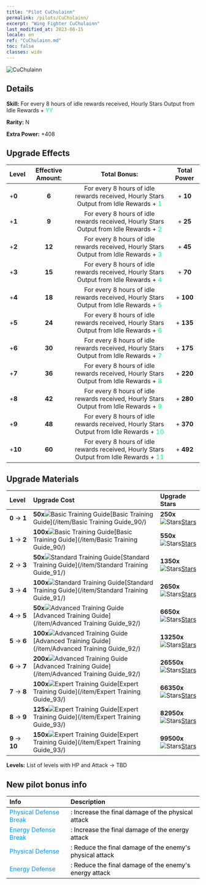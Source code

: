 ```yaml
---
title: "Pilot CuChulainn"
permalink: /pilots/CuChulainn/
excerpt: "Wing Fighter CuChulainn"
last_modified_at: 2023-08-15
locale: en
ref: "CuChulainn.md"
toc: false
classes: wide
---
```



 ![CuChulainn](/images/pilots/aviator_piece_3001.png)

## Details

 **Skill:** For every 8 hours of idle rewards received, Hourly Stars Output from Idle Rewards + <span style="color: #03ff6b">YY</span><br/><span style="color: #000000;"></span> 

 **Rarity:** N 

 **Extra Power:** +408 



## Upgrade Effects

  |  Level | Effective Amount: |     Total Bonus:    | Total Power |
  |:----|:-----:|:-------------------:|:-------:|
  | +**0**  | **6**  | For every 8 hours of idle rewards received, Hourly Stars Output from Idle Rewards + <span style="color: #03ff6b">1</span><br/><span style="color: #000000;"></span>  | + **10** |
  | +**1**  | **9**  | For every 8 hours of idle rewards received, Hourly Stars Output from Idle Rewards + <span style="color: #03ff6b">2</span><br/><span style="color: #000000;"></span>  | + **25** |
  | +**2**  | **12**  | For every 8 hours of idle rewards received, Hourly Stars Output from Idle Rewards + <span style="color: #03ff6b">3</span><br/><span style="color: #000000;"></span>  | + **45** |
  | +**3**  | **15**  | For every 8 hours of idle rewards received, Hourly Stars Output from Idle Rewards + <span style="color: #03ff6b">4</span><br/><span style="color: #000000;"></span>  | + **70** |
  | +**4**  | **18**  | For every 8 hours of idle rewards received, Hourly Stars Output from Idle Rewards + <span style="color: #03ff6b">5</span><br/><span style="color: #000000;"></span>  | + **100** |
  | +**5**  | **24**  | For every 8 hours of idle rewards received, Hourly Stars Output from Idle Rewards + <span style="color: #03ff6b">6</span><br/><span style="color: #000000;"></span>  | + **135** |
  | +**6**  | **30**  | For every 8 hours of idle rewards received, Hourly Stars Output from Idle Rewards + <span style="color: #03ff6b">7</span><br/><span style="color: #000000;"></span>  | + **175** |
  | +**7**  | **36**  | For every 8 hours of idle rewards received, Hourly Stars Output from Idle Rewards + <span style="color: #03ff6b">8</span><br/><span style="color: #000000;"></span>  | + **220** |
  | +**8**  | **42**  | For every 8 hours of idle rewards received, Hourly Stars Output from Idle Rewards + <span style="color: #03ff6b">9</span><br/><span style="color: #000000;"></span>  | + **280** |
  | +**9**  | **48**  | For every 8 hours of idle rewards received, Hourly Stars Output from Idle Rewards + <span style="color: #03ff6b">10</span><br/><span style="color: #000000;"></span>  | + **370** |
  | +**10**  | **60**  | For every 8 hours of idle rewards received, Hourly Stars Output from Idle Rewards + <span style="color: #03ff6b">11</span><br/><span style="color: #000000;"></span>  | + **492** |




## Upgrade Materials

  |  Level |      Upgrade Cost   |  Upgrade Stars  |
  |:-------|:--------------------|:----------------|
  | **0** -> **1**  | **50x**![Basic Training Guide](/images/item/Basic_Training_Guide_p.png)[Basic Training Guide](/item/Basic Training Guide_90/) | **250x**![Stars](/images/item/Stars_p.png)[Stars](/item/Stars_2/) |
  | **1** -> **2**  | **100x**![Basic Training Guide](/images/item/Basic_Training_Guide_p.png)[Basic Training Guide](/item/Basic Training Guide_90/) | **550x**![Stars](/images/item/Stars_p.png)[Stars](/item/Stars_2/) |
  | **2** -> **3**  | **50x**![Standard Training Guide](/images/item/Standard_Training_Guide_p.png)[Standard Training Guide](/item/Standard Training Guide_91/) | **1350x**![Stars](/images/item/Stars_p.png)[Stars](/item/Stars_2/) |
  | **3** -> **4**  | **100x**![Standard Training Guide](/images/item/Standard_Training_Guide_p.png)[Standard Training Guide](/item/Standard Training Guide_91/) | **2650x**![Stars](/images/item/Stars_p.png)[Stars](/item/Stars_2/) |
  | **4** -> **5**  | **50x**![Advanced Training Guide](/images/item/Advanced_Training_Guide_p.png)[Advanced Training Guide](/item/Advanced Training Guide_92/) | **6650x**![Stars](/images/item/Stars_p.png)[Stars](/item/Stars_2/) |
  | **5** -> **6**  | **100x**![Advanced Training Guide](/images/item/Advanced_Training_Guide_p.png)[Advanced Training Guide](/item/Advanced Training Guide_92/) | **13250x**![Stars](/images/item/Stars_p.png)[Stars](/item/Stars_2/) |
  | **6** -> **7**  | **200x**![Advanced Training Guide](/images/item/Advanced_Training_Guide_p.png)[Advanced Training Guide](/item/Advanced Training Guide_92/) | **26550x**![Stars](/images/item/Stars_p.png)[Stars](/item/Stars_2/) |
  | **7** -> **8**  | **100x**![Expert Training Guide](/images/item/Expert_Training_Guide_p.png)[Expert Training Guide](/item/Expert Training Guide_93/) | **66350x**![Stars](/images/item/Stars_p.png)[Stars](/item/Stars_2/) |
  | **8** -> **9**  | **125x**![Expert Training Guide](/images/item/Expert_Training_Guide_p.png)[Expert Training Guide](/item/Expert Training Guide_93/) | **82950x**![Stars](/images/item/Stars_p.png)[Stars](/item/Stars_2/) |
  | **9** -> **10**  | **150x**![Expert Training Guide](/images/item/Expert_Training_Guide_p.png)[Expert Training Guide](/item/Expert Training Guide_93/) | **99500x**![Stars](/images/item/Stars_p.png)[Stars](/item/Stars_2/) |



 **Levels:**  List of levels with HP and Attack -> TBD



## New pilot bonus info

  |  Info |  Description |
  |:------|:-------------|
  | <span style="color: #0099f2">Physical Defense Break</span> | <span style="color: #000000;">: Increase the final damage of the physical attack</span> |
  | <span style="color: #0099f2">Energy Defense Break</span> | <span style="color: #000000;">: Increase the final damage of the energy attack</span> |
  | <span style="color: #0099f2">Physical Defense</span> | <span style="color: #000000;">: Reduce the final damage of the enemy's physical attack</span> |
  | <span style="color: #0099f2">Energy Defense</span> | <span style="color: #000000;">: Reduce the final damage of the enemy's energy attack</span> |


